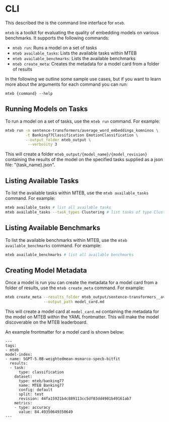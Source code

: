 # CLI

This described the is the command line interface for `mteb`.

`mteb` is a toolkit for evaluating the quality of embedding models on various benchmarks. It supports the following commands:

- `mteb run`: Runs a model on a set of tasks
- `mteb available_tasks`: Lists the available tasks within MTEB
- `mteb available_benchmarks`: Lists the available benchmarks
- `mteb create_meta`: Creates the metadata for a model card from a folder of results

In the following we outline some sample use cases, but if you want to learn more about the arguments for each command you can run:

```
mteb {command} --help
```

## Running Models on Tasks

To run a model on a set of tasks, use the `mteb run` command. For example:

```bash
mteb run -m sentence-transformers/average_word_embeddings_komninos \
         -t Banking77Classification EmotionClassification \
         --output_folder mteb_output \
          --verbosity 3
```

This will create a folder `mteb_output/{model_name}/{model_revision}` containing the results of the model on the specified tasks supplied as a json
file: "{task_name}.json".


## Listing Available Tasks

To list the available tasks within MTEB, use the `mteb available_tasks` command. For example:

```bash
mteb available_tasks # list all available tasks
mteb available_tasks --task_types Clustering # list tasks of type Clustering
```

## Listing Available Benchmarks

To list the available benchmarks within MTEB, use the `mteb available_benchmarks` command. For example:

```bash
mteb available_benchmarks # list all available benchmarks
```


## Creating Model Metadata

Once a model is run you can create the metadata for a model card from a folder of results, use the `mteb create_meta` command. For example:

```bash
mteb create_meta --results_folder mteb_output/sentence-transformers__average_word_embeddings_komninos/{revision} \
                 --output_path model_card.md
```

This will create a model card at `model_card.md` containing the metadata for the model on MTEB within the YAML frontmatter. This will make the model
discoverable on the MTEB leaderboard.

An example frontmatter for a model card is shown below:

```
---
tags:
- mteb
model-index:
- name: SGPT-5.8B-weightedmean-msmarco-specb-bitfit
  results:
  - task:
      type: classification
    dataset:
      type: mteb/banking77
      name: MTEB Banking77
      config: default
      split: test
      revision: 44fa15921b4c889113cc5df03dd4901b49161ab7
    metrics:
    - type: accuracy
      value: 84.49350649350649
---
```
